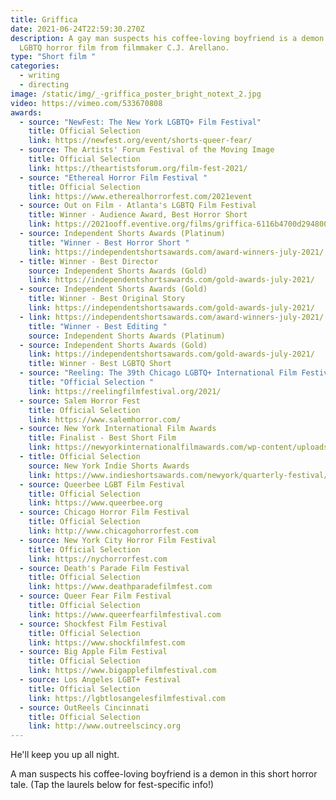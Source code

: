 ```yaml
---
title: Griffica
date: 2021-06-24T22:59:30.270Z
description: A gay man suspects his coffee-loving boyfriend is a demon in this
  LGBTQ horror film from filmmaker C.J. Arellano.
type: "Short film "
categories:
  - writing
  - directing
image: /static/img/_-griffica_poster_bright_notext_2.jpg
video: https://vimeo.com/533670808
awards:
  - source: "NewFest: The New York LGBTQ+ Film Festival"
    title: Official Selection
    link: https://newfest.org/event/shorts-queer-fear/
  - source: The Artists' Forum Festival of the Moving Image
    title: Official Selection
    link: https://theartistsforum.org/film-fest-2021/
  - source: "Ethereal Horror Film Festival "
    title: Official Selection
    link: https://www.etherealhorrorfest.com/2021event
  - source: Out on Film - Atlanta's LGBTQ Film Festival
    title: Winner - Audience Award, Best Horror Short
    link: https://2021ooff.eventive.org/films/griffica-6116b4700d2948003d28450c
  - source: Independent Shorts Awards (Platinum)
    title: "Winner - Best Horror Short "
    link: https://independentshortsawards.com/award-winners-july-2021/
  - title: Winner - Best Director
    source: Independent Shorts Awards (Gold)
    link: https://independentshortsawards.com/gold-awards-july-2021/
  - source: Independent Shorts Awards (Gold)
    title: Winner - Best Original Story
    link: https://independentshortsawards.com/gold-awards-july-2021/
  - link: https://independentshortsawards.com/award-winners-july-2021/
    title: "Winner - Best Editing "
    source: Independent Shorts Awards (Platinum)
  - source: Independent Shorts Awards (Gold)
    link: https://independentshortsawards.com/gold-awards-july-2021/
    title: Winner - Best LGBTQ Short
  - source: "Reeling: The 39th Chicago LGBTQ+ International Film Festival"
    title: "Official Selection "
    link: https://reelingfilmfestival.org/2021/
  - source: Salem Horror Fest
    title: Official Selection
    link: https://www.salemhorror.com/
  - source: New York International Film Awards
    title: Finalist - Best Short Film
    link: https://newyorkinternationalfilmawards.com/wp-content/uploads/sites/10/2021/07/NYIFA-June-2021WINNERS-.pdf
  - title: Official Selection
    source: New York Indie Shorts Awards
    link: https://www.indieshortsawards.com/newyork/quarterly-festival/
  - source: Queerbee LGBT Film Festival
    title: Official Selection
    link: https://www.queerbee.org
  - source: Chicago Horror Film Festival
    title: Official Selection
    link: http://www.chicagohorrorfest.com
  - source: New York City Horror Film Festival
    title: Official Selection
    link: https://nychorrorfest.com
  - source: Death's Parade Film Festival
    title: Official Selection
    link: https://www.deathparadefilmfest.com
  - source: Queer Fear Film Festival
    title: Official Selection
    link: https://www.queerfearfilmfestival.com
  - source: Shockfest Film Festival
    title: Official Selection
    link: https://www.shockfilmfest.com
  - source: Big Apple Film Festival
    title: Official Selection
    link: https://www.bigapplefilmfestival.com
  - source: Los Angeles LGBT+ Festival
    title: Official Selection
    link: https://lgbtlosangelesfilmfestival.com
  - source: OutReels Cincinnati
    title: Official Selection
    link: http://www.outreelscincy.org
---
```

He'll keep you up all night. 

A man suspects his coffee-loving boyfriend is a demon in this short horror tale. (Tap the laurels below for fest-specific info!)